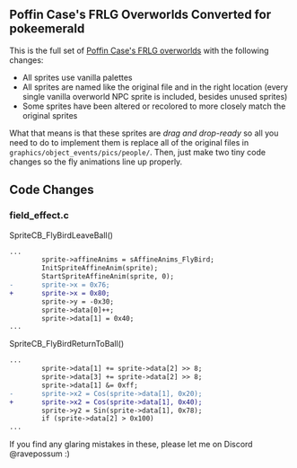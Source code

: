 ## Poffin Case's FRLG Overworlds Converted for pokeemerald

This is the full set of [Poffin Case's FRLG overworlds](https://github.com/Pawkkie/Team-Aquas-Asset-Repo/tree/main/Overworld%20Trainer%20Sprites/Poffin_Case) with the following changes:
- All sprites use vanilla palettes
- All sprites are named like the original file and in the right location (every single vanilla overworld NPC sprite is included, besides unused sprites)
- Some sprites have been altered or recolored to more closely match the original sprites

What that means is that these sprites are *drag and drop-ready* so all you need to do to implement them is replace all of the original files in `graphics/object_events/pics/people/`. Then, just make two tiny code changes so the fly animations line up properly.

## Code Changes

### field_effect.c

SpriteCB_FlyBirdLeaveBall()
```diff
...
        sprite->affineAnims = sAffineAnims_FlyBird;
        InitSpriteAffineAnim(sprite);
        StartSpriteAffineAnim(sprite, 0);
-       sprite->x = 0x76;
+       sprite->x = 0x80;
        sprite->y = -0x30;
        sprite->data[0]++;
        sprite->data[1] = 0x40;
...
```

SpriteCB_FlyBirdReturnToBall()
```diff
...
        sprite->data[1] += sprite->data[2] >> 8;
        sprite->data[3] += sprite->data[2] >> 8;
        sprite->data[1] &= 0xff;
-       sprite->x2 = Cos(sprite->data[1], 0x20);
+       sprite->x2 = Cos(sprite->data[1], 0x40);
        sprite->y2 = Sin(sprite->data[1], 0x78);
        if (sprite->data[2] > 0x100)
...
```

If you find any glaring mistakes in these, please let me on Discord @ravepossum :)